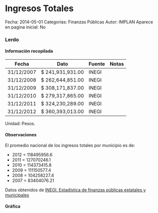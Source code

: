 Ingresos Totales
=====

Fecha: 2014-05-01
Categorías: Finanzas Públicas
Autor: IMPLAN
Aparece en pagina inicial: No

### Lerdo

<!-- break -->

#### Información recopilada

<table class="table table-hover table-bordered matriz">
  <thead>
    <tr><th>Fecha</th><th>Dato</th><th>Fuente</th><th>Notas</th></tr>
  </thead>
  <tbody>
    <tr><td class="centrado">31/12/2007</td><td class="derecha">$ 241,931,931.00</td><td>INEGI</td><td></td></tr>
    <tr><td class="centrado">31/12/2008</td><td class="derecha">$ 262,644,851.00</td><td>INEGI</td><td></td></tr>
    <tr><td class="centrado">31/12/2009</td><td class="derecha">$ 308,171,837.00</td><td>INEGI</td><td></td></tr>
    <tr><td class="centrado">31/12/2010</td><td class="derecha">$ 279,317,865.00</td><td>INEGI</td><td></td></tr>
    <tr><td class="centrado">31/12/2011</td><td class="derecha">$ 324,230,289.00</td><td>INEGI</td><td></td></tr>
    <tr><td class="centrado">31/12/2012</td><td class="derecha">$ 360,393,013.00</td><td>INEGI</td><td></td></tr>
  </tbody>
</table>

Unidad: Pesos.

#### Observaciones

El promedio nacional de los ingresos totales por municipio es de:

- 2012 = 118495956.6
- 2011 = 127070246.1
- 2010 = 114373415.8
- 2009 = 111150577.4
- 2008 = 104258227.4
- 2007 = 83404076.21

Datos obtenidos de [INEGI. Estadística de finanzas públicas estatales y municipales](http://www.inegi.org.mx/sistemas/olap/Proyectos/bd/continuas/finanzaspublicas/FPMun.asp?s=est&c=11289&proy=efipem_fmun)

#### Gráfica

<div id="Morrissosnhtju" class="grafica"></div>
  <script>
  new Morris.Line({
    element: 'Morrissosnhtju',
    data: [
      { fecha: '2007-12-31', dato: 241931931.00 },
      { fecha: '2008-12-31', dato: 262644851.00 },
      { fecha: '2009-12-31', dato: 308171837.00 },
      { fecha: '2010-12-31', dato: 279317865.00 },
      { fecha: '2011-12-31', dato: 324230289.00 },
      { fecha: '2012-12-31', dato: 360393013.00 }
    ],
    xkey: 'fecha',
    ykeys: ['dato'],
    labels: ['Dato'],
    lineColors: ['#FF5B02'],
    xLabelFormat: function(d) {
      return d.getDate()+'/'+(d.getMonth()+1)+'/'+d.getFullYear();
    },
    dateFormat: function (ts) {
      var d = new Date(ts);
      return d.getDate() + '/' + (d.getMonth() + 1) + '/' + d.getFullYear();
    }
  });
  </script>
